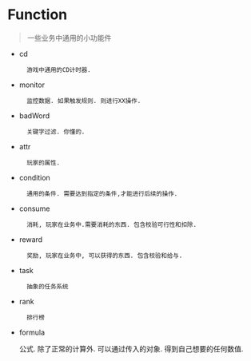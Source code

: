 # Function
> 一些业务中通用的小功能件

* cd
		
		游戏中通用的CD计时器.		
* monitor
	
		监控数据. 如果触发规则. 则进行XX操作.
* badWord

		关键字过滤. 你懂的.
* attr	
		
		玩家的属性. 
* condition
		
		通用的条件. 需要达到指定的条件,才能进行后续的操作.
* consume
		
		消耗, 玩家在业务中.需要消耗的东西. 包含校验可行性和扣除.
* reward
		
		奖励, 玩家在业务中, 可以获得的东西. 包含校验和给与.
* task
		
		抽象的任务系统
* rank

		排行榜	
* formula

	公式. 除了正常的计算外. 可以通过传入的对象. 得到自己想要的任何数值.
